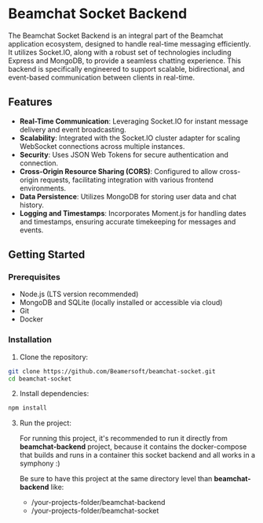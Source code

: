 # Beamchat Socket Backend

The Beamchat Socket Backend is an integral part of the Beamchat application ecosystem, designed to handle real-time messaging efficiently. It utilizes Socket.IO, along with a robust set of technologies including Express and MongoDB, to provide a seamless chatting experience. This backend is specifically engineered to support scalable, bidirectional, and event-based communication between clients in real-time.

## Features

- **Real-Time Communication**: Leveraging Socket.IO for instant message delivery and event broadcasting.
- **Scalability**: Integrated with the Socket.IO cluster adapter for scaling WebSocket connections across multiple instances.
- **Security**: Uses JSON Web Tokens for secure authentication and connection.
- **Cross-Origin Resource Sharing (CORS)**: Configured to allow cross-origin requests, facilitating integration with various frontend environments.
- **Data Persistence**: Utilizes MongoDB for storing user data and chat history.
- **Logging and Timestamps**: Incorporates Moment.js for handling dates and timestamps, ensuring accurate timekeeping for messages and events.

## Getting Started

### Prerequisites

- Node.js (LTS version recommended)
- MongoDB and SQLite (locally installed or accessible via cloud)
- Git
- Docker

### Installation

1. Clone the repository:

```bash
git clone https://github.com/Beamersoft/beamchat-socket.git
cd beamchat-socket
```

2. Install dependencies:

```bash
npm install
```

3. Run the project:

    For running this project, it's recommended to run it directly from **beamchat-backend** project, because it contains the docker-compose that builds and runs in a container this socket backend and all works in a symphony :)

    Be sure to have this project at the same directory level than **beamchat-backend** like:

    - /your-projects-folder/beamchat-backend
    - /your-projects-folder/beamchat-socket

